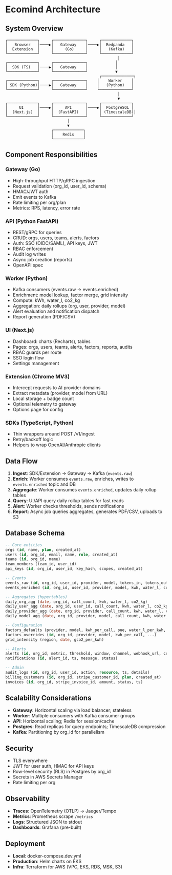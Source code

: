 # Ecomind Architecture

## System Overview

```
┌─────────────┐     ┌──────────────┐     ┌─────────────┐
│   Browser   │────▶│   Gateway    │────▶│  Redpanda   │
│  Extension  │     │     (Go)     │     │   (Kafka)   │
└─────────────┘     └──────────────┘     └─────────────┘
                                                 │
┌─────────────┐     ┌──────────────┐            │
│  SDK (TS)   │────▶│   Gateway    │            │
└─────────────┘     └──────────────┘            ▼
                                         ┌──────────────┐
┌─────────────┐     ┌──────────────┐    │    Worker    │
│ SDK (Python)│────▶│   Gateway    │    │   (Python)   │
└─────────────┘     └──────────────┘    └──────────────┘
                                                 │
                                                 ▼
┌─────────────┐     ┌──────────────┐     ┌─────────────┐
│     UI      │────▶│     API      │────▶│  PostgreSQL │
│  (Next.js)  │     │  (FastAPI)   │     │ (TimescaleDB)│
└─────────────┘     └──────────────┘     └─────────────┘
                           │
                           ▼
                    ┌─────────────┐
                    │    Redis    │
                    └─────────────┘
```

## Component Responsibilities

### Gateway (Go)
- High-throughput HTTP/gRPC ingestion
- Request validation (org_id, user_id, schema)
- HMAC/JWT auth
- Emit events to Kafka
- Rate limiting per org/plan
- Metrics: RPS, latency, error rate

### API (Python FastAPI)
- REST/gRPC for queries
- CRUD: orgs, users, teams, alerts, factors
- Auth: SSO (OIDC/SAML), API keys, JWT
- RBAC enforcement
- Audit log writes
- Async job creation (reports)
- OpenAPI spec

### Worker (Python)
- Kafka consumers (events.raw → events.enriched)
- Enrichment: model lookup, factor merge, grid intensity
- Compute: kWh, water_l, co2_kg
- Aggregation: daily rollups (org, user, provider, model)
- Alert evaluation and notification dispatch
- Report generation (PDF/CSV)

### UI (Next.js)
- Dashboard: charts (Recharts), tables
- Pages: orgs, users, teams, alerts, factors, reports, audits
- RBAC guards per route
- SSO login flow
- Settings management

### Extension (Chrome MV3)
- Intercept requests to AI provider domains
- Extract metadata (provider, model from URL)
- Local storage + badge count
- Optional telemetry to gateway
- Options page for config

### SDKs (TypeScript, Python)
- Thin wrappers around POST /v1/ingest
- Retry/backoff logic
- Helpers to wrap OpenAI/Anthropic clients

## Data Flow

1. **Ingest**: SDK/Extension → Gateway → Kafka (`events.raw`)
2. **Enrich**: Worker consumes `events.raw`, enriches, writes to `events.enriched` topic and DB
3. **Aggregate**: Worker consumes `events.enriched`, updates daily rollup tables
4. **Query**: UI/API query daily rollup tables for fast reads
5. **Alert**: Worker checks thresholds, sends notifications
6. **Report**: Async job queries aggregates, generates PDF/CSV, uploads to S3

## Database Schema

```sql
-- Core entities
orgs (id, name, plan, created_at)
users (id, org_id, email, name, role, created_at)
teams (id, org_id, name)
team_members (team_id, user_id)
api_keys (id, org_id, user_id, key_hash, scopes, created_at)

-- Events
events_raw (id, org_id, user_id, provider, model, tokens_in, tokens_out, region, ts, metadata)
events_enriched (id, org_id, user_id, provider, model, kwh, water_l, co2_kg, ts)

-- Aggregates (hypertables)
daily_org_agg (date, org_id, call_count, kwh, water_l, co2_kg)
daily_user_agg (date, org_id, user_id, call_count, kwh, water_l, co2_kg)
daily_provider_agg (date, org_id, provider, call_count, kwh, water_l, co2_kg)
daily_model_agg (date, org_id, provider, model, call_count, kwh, water_l, co2_kg)

-- Configuration
factors_defaults (provider, model, kwh_per_call, pue, water_l_per_kwh, co2_kg_per_kwh)
factors_overrides (id, org_id, provider, model, kwh_per_call, ...)
grid_intensity (region, date, gco2_per_kwh)

-- Alerts
alerts (id, org_id, metric, threshold, window, channel, webhook_url, created_at)
notifications (id, alert_id, ts, message, status)

-- Admin
audit_logs (id, org_id, user_id, action, resource, ts, details)
billing_customers (id, org_id, stripe_customer_id, plan, created_at)
invoices (id, org_id, stripe_invoice_id, amount, status, ts)
```

## Scalability Considerations

- **Gateway**: Horizontal scaling via load balancer; stateless
- **Worker**: Multiple consumers with Kafka consumer groups
- **API**: Horizontal scaling; Redis for session/cache
- **Postgres**: Read replicas for query endpoints; TimescaleDB compression
- **Kafka**: Partitioning by org_id for parallelism

## Security

- TLS everywhere
- JWT for user auth, HMAC for API keys
- Row-level security (RLS) in Postgres by org_id
- Secrets in AWS Secrets Manager
- Rate limiting per org

## Observability

- **Traces**: OpenTelemetry (OTLP) → Jaeger/Tempo
- **Metrics**: Prometheus scrape `/metrics`
- **Logs**: Structured JSON to stdout
- **Dashboards**: Grafana (pre-built)

## Deployment

- **Local**: docker-compose.dev.yml
- **Production**: Helm charts on EKS
- **Infra**: Terraform for AWS (VPC, EKS, RDS, MSK, S3)
